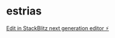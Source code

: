 # estrias

[Edit in StackBlitz next generation editor ⚡️](https://stackblitz.com/~/github.com/jubileu923/estrias)